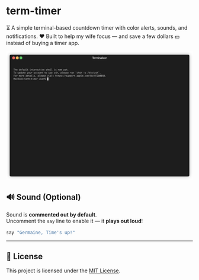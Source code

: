 # term-timer
⏳ A simple terminal-based countdown timer with color alerts, sounds, and notifications. ❤️ Built to help my wife focus — and save a few dollars 💵 instead of buying a timer app.

![Focus Mode Activated ⏳](demo.gif)

## 🔊 Sound (Optional)

Sound is **commented out by default**.  
Uncomment the `say` line to enable it — it **plays out loud**!

```bash
say "Germaine, Time's up!"
```

---

## 📄 License

This project is licensed under the [MIT License](LICENSE).
